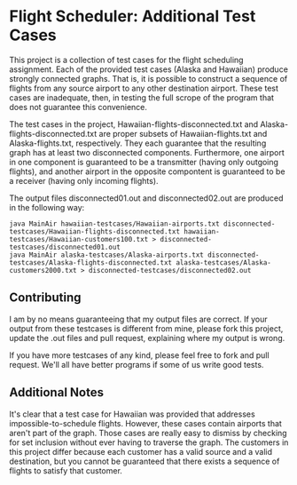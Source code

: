 Flight Scheduler: Additional Test Cases
=======================================

This project is a collection of test cases for the flight scheduling assignment.  Each of the provided test cases (Alaska and Hawaiian) produce strongly connected graphs.  That is, it is possible to construct a sequence of flights from any source airport to any other destination airport.  These test cases are inadequate, then, in testing the full scrope of the program that does not guarantee this convenience.

The test cases in the project, Hawaiian-flights-disconnected.txt and Alaska-flights-disconnected.txt are proper subsets of Hawaiian-flights.txt and Alaska-flights.txt, respectively.  They each guarantee that the resulting graph has at least two disconnected components.  Furthermore, one airport in one component is guaranteed to be a transmitter (having only outgoing flights), and another airport in the opposite compontent is guaranteed to be a receiver (having only incoming flights).

The output files disconnected01.out and disconnected02.out are produced in the following way:

    java MainAir hawaiian-testcases/Hawaiian-airports.txt disconnected-testcases/Hawaiian-flights-disconnected.txt hawaiian-testcases/Hawaiian-customers100.txt > disconnected-testcases/disconnected01.out
    java MainAir alaska-testcases/Alaska-airports.txt disconnected-testcases/Alaska-flights-disconnected.txt alaska-testcases/Alaska-customers2000.txt > disconnected-testcases/disconnected02.out

Contributing
------------

I am by no means guaranteeing that my output files are correct.  If your output from these testcases is different from mine, please fork this project, update the .out files and pull request, explaining where my output is wrong.

If you have more testcases of any kind, please feel free to fork and pull request. We'll all have better programs if some of us write good tests.

Additional Notes
----------------

It's clear that a test case for Hawaiian was provided that addresses impossible-to-schedule flights.  However, these cases contain airports that aren't part of the graph.  Those cases are really easy to dismiss by checking for set inclusion without ever having to traverse the graph.  The customers in this project differ because each customer has a valid source and a valid destination, but you cannot be guaranteed that there exists a sequence of flights to satisfy that customer.
